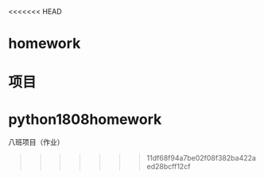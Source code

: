 <<<<<<< HEAD
# homework
项目
=======
# python1808homework
八班项目（作业）
>>>>>>> 11df68f94a7be02f08f382ba422aed28bcff12cf
